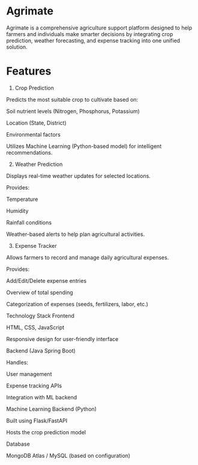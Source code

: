 # Agrimate

Agrimate is a comprehensive agriculture support platform designed to help farmers and individuals make smarter decisions by integrating crop prediction, weather forecasting, and expense tracking into one unified solution.

# Features
1. Crop Prediction

Predicts the most suitable crop to cultivate based on:

Soil nutrient levels (Nitrogen, Phosphorus, Potassium)

Location (State, District)

Environmental factors

Utilizes Machine Learning (Python-based model) for intelligent recommendations.

2. Weather Prediction

Displays real-time weather updates for selected locations.

Provides:

Temperature

Humidity

Rainfall conditions

Weather-based alerts to help plan agricultural activities.

3. Expense Tracker

Allows farmers to record and manage daily agricultural expenses.

Provides:

Add/Edit/Delete expense entries

Overview of total spending

Categorization of expenses (seeds, fertilizers, labor, etc.)

Technology Stack
Frontend

HTML, CSS, JavaScript

Responsive design for user-friendly interface

Backend (Java Spring Boot)

Handles:

User management

Expense tracking APIs

Integration with ML backend

Machine Learning Backend (Python)

Built using Flask/FastAPI

Hosts the crop prediction model

Database

MongoDB Atlas / MySQL (based on configuration)
